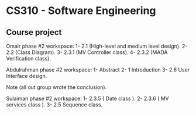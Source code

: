 # CS310 - Software Engineering
## Course project

Omair phase #2 workspace:
1- 2.1 (High-level and medium level design).
2- 2.2 (Class Diagram).
3- 2.3.1 (MV Controller class).
4- 2.3.2 (MADA Verification class).

Abdulrahman phase #2 workspace:
1- Abstract 
2- 1 Introduction
3- 2.6 User Interface design.

Note (all out group wrote the conclusion).

Sulaiman phase #2 workspace:
1- 2.3.5 ( Date class ). 
2- 2.3.6 ( MV services class ).
3- 2.5 Sequence class.

